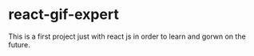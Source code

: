 # react-gif-expert
This is a first  project just with react js in order to learn and gorwn on the future. 
